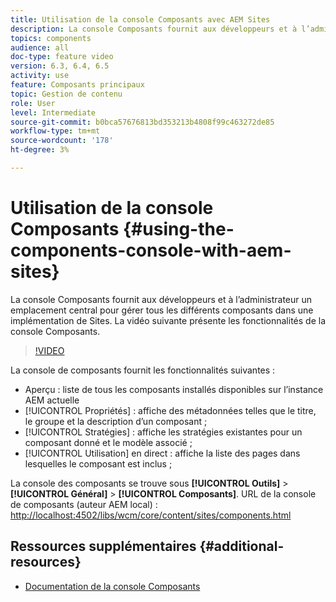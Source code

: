 ```yaml
---
title: Utilisation de la console Composants avec AEM Sites
description: La console Composants fournit aux développeurs et à l’administrateur un emplacement central pour gérer tous les différents composants dans une implémentation de Sites. La vidéo suivante présente les fonctionnalités de la console Composants.
topics: components
audience: all
doc-type: feature video
version: 6.3, 6.4, 6.5
activity: use
feature: Composants principaux
topic: Gestion de contenu
role: User
level: Intermediate
source-git-commit: b0bca57676813bd353213b4808f99c463272de85
workflow-type: tm+mt
source-wordcount: '178'
ht-degree: 3%

---
```



# Utilisation de la console Composants {#using-the-components-console-with-aem-sites}

La console Composants fournit aux développeurs et à l’administrateur un emplacement central pour gérer tous les différents composants dans une implémentation de Sites. La vidéo suivante présente les fonctionnalités de la console Composants.

>[!VIDEO](https://video.tv.adobe.com/v/17417/?quality=9&learn=on)

La console de composants fournit les fonctionnalités suivantes :

* Aperçu : liste de tous les composants installés disponibles sur l’instance AEM actuelle
* [!UICONTROL Propriétés] : affiche des métadonnées telles que le titre, le groupe et la description d’un composant ;
* [!UICONTROL Stratégies] : affiche les stratégies existantes pour un composant donné et le modèle associé ;
* [!UICONTROL Utilisation] en direct : affiche la liste des pages dans lesquelles le composant est inclus ;

La console des composants se trouve sous **[!UICONTROL Outils]** > **[!UICONTROL Général]** > **[!UICONTROL Composants]**.
URL de la console de composants (auteur AEM local) : [http://localhost:4502/libs/wcm/core/content/sites/components.html](http://localhost:4502/libs/wcm/core/content/sites/components.html)

## Ressources supplémentaires {#additional-resources}

* [Documentation de la console Composants](https://helpx.adobe.com/experience-manager/6-5/sites/authoring/using/default-components-console.html)
